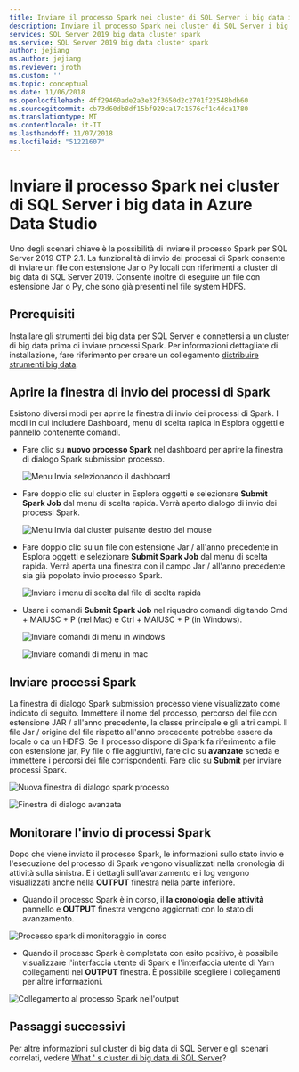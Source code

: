 ```yaml
---
title: Inviare il processo Spark nei cluster di SQL Server i big data in Azure Data Studio
description: Inviare il processo Spark nei cluster di SQL Server i big data in Azure Data Studio
services: SQL Server 2019 big data cluster spark
ms.service: SQL Server 2019 big data cluster spark
author: jejiang
ms.author: jejiang
ms.reviewer: jroth
ms.custom: ''
ms.topic: conceptual
ms.date: 11/06/2018
ms.openlocfilehash: 4ff29460ade2a3e32f3650d2c2701f22548bdb60
ms.sourcegitcommit: cb73d60db8df15bf929ca17c1576cf1c4dca1780
ms.translationtype: MT
ms.contentlocale: it-IT
ms.lasthandoff: 11/07/2018
ms.locfileid: "51221607"
---
```

# <a name="submit-spark-job-on-sql-server-big-data-clusters-in-azure-data-studio"></a>Inviare il processo Spark nei cluster di SQL Server i big data in Azure Data Studio

Uno degli scenari chiave è la possibilità di inviare il processo Spark per SQL Server 2019 CTP 2.1. La funzionalità di invio dei processi di Spark consente di inviare un file con estensione Jar o Py locali con riferimenti a cluster di big data di SQL Server 2019. Consente inoltre di eseguire un file con estensione Jar o Py, che sono già presenti nel file system HDFS. 

## <a name="prerequisite"></a>Prerequisiti 
Installare gli strumenti dei big data per SQL Server e connettersi a un cluster di big data prima di inviare processi Spark. Per informazioni dettagliate di installazione, fare riferimento per creare un collegamento [distribuire strumenti big data](deploy-big-data-tools.md).

## <a name="open-spark-job-submission-dialog"></a>Aprire la finestra di invio dei processi di Spark
Esistono diversi modi per aprire la finestra di invio dei processi di Spark. I modi in cui includere Dashboard, menu di scelta rapida in Esplora oggetti e pannello contenente comandi.

+ Fare clic su **nuovo processo Spark** nel dashboard per aprire la finestra di dialogo Spark submission processo.

    ![Menu Invia selezionando il dashboard ](./media/submit-spark-job/new-spark-job.png)
 
+ Fare doppio clic sul cluster in Esplora oggetti e selezionare **Submit Spark Job** dal menu di scelta rapida. Verrà aperto dialogo di invio dei processi Spark.  
 
    ![Menu Invia dal cluster pulsante destro del mouse](./media/submit-spark-job/submit-spark-job.png)

+ Fare doppio clic su un file con estensione Jar / all'anno precedente in Esplora oggetti e selezionare **Submit Spark Job** dal menu di scelta rapida. Verrà aperta una finestra con il campo Jar / all'anno precedente sia già popolato invio processo Spark. 
 
    ![Inviare i menu di scelta dal file di scelta rapida](./media/submit-spark-job/submit-spark-job-2.png)

+ Usare i comandi **Submit Spark Job** nel riquadro comandi digitando Cmd + MAIUSC + P (nel Mac) e Ctrl + MAIUSC + P (in Windows).

    ![Inviare comandi di menu in windows](./media/submit-spark-job/submit-spark-job-3.png)

    ![Inviare comandi di menu in mac](./media/submit-spark-job/submit-spark-job-4.png)
  
 
## <a name="submit-spark-job"></a>Inviare processi Spark 
La finestra di dialogo Spark submission processo viene visualizzato come indicato di seguito. Immettere il nome del processo, percorso del file con estensione JAR / all'anno precedente, la classe principale e gli altri campi. Il file Jar / origine del file rispetto all'anno precedente potrebbe essere da locale o da un HDFS. Se il processo dispone di Spark fa riferimento a file con estensione jar, Py file o file aggiuntivi, fare clic su **avanzate** scheda e immettere i percorsi dei file corrispondenti. Fare clic su **Submit** per inviare processi Spark.
 
![Nuova finestra di dialogo spark processo](./media/submit-spark-job/submit-spark-job-section.png)

![Finestra di dialogo avanzata](./media/submit-spark-job/submit-spark-job-section-1.png)

## <a name="monitor-spark-job-submission"></a>Monitorare l'invio di processi Spark
Dopo che viene inviato il processo Spark, le informazioni sullo stato invio e l'esecuzione del processo di Spark vengono visualizzati nella cronologia di attività sulla sinistra. E i dettagli sull'avanzamento e i log vengono visualizzati anche nella **OUTPUT** finestra nella parte inferiore.
+ Quando il processo Spark è in corso, il **la cronologia delle attività** pannello e **OUTPUT** finestra vengono aggiornati con lo stato di avanzamento.

![Processo spark di monitoraggio in corso](./media/submit-spark-job/monitor-spark-job-submission.png)

+ Quando il processo Spark è completata con esito positivo, è possibile visualizzare l'interfaccia utente di Spark e l'interfaccia utente di Yarn collegamenti nel **OUTPUT** finestra. È possibile scegliere i collegamenti per altre informazioni.

![Collegamento al processo Spark nell'output](./media/submit-spark-job/monitor-spark-job-submission-2.png)

## <a name="next-steps"></a>Passaggi successivi
Per altre informazioni sul cluster di big data di SQL Server e gli scenari correlati, vedere [What ' s cluster di big data di SQL Server](big-data-cluster-overview.md)?

